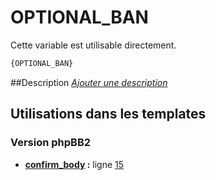 # OPTIONAL_BAN


Cette variable est utilisable directement.

```html
{OPTIONAL_BAN}
```

##Description
[*Ajouter une description*](https://fa-tvars.appspot.com/var/OPTIONAL_BAN)

## Utilisations dans les templates

### Version phpBB2
* __[confirm_body](../tpl/var/subsilver/confirm_body.md#readme) :__ ligne [15](../tpl/src/subsilver/confirm_body.tpl#L15)